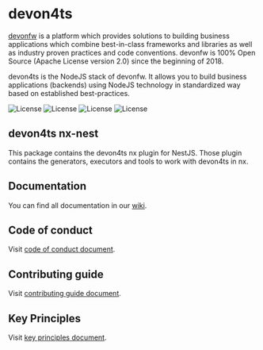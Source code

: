 # devon4ts

[devonfw](https://www.devonfw.com/) is a platform which provides solutions to building business applications which combine best-in-class frameworks and libraries as well as industry proven practices and code conventions. devonfw is 100% Open Source (Apache License version 2.0) since the beginning of 2018.

devon4ts is the NodeJS stack of devonfw. It allows you to build business applications (backends) using NodeJS technology in standardized way based on established best-practices.

![License](https://img.shields.io/npm/l/@devon4ts/nx-nest)
![License](https://img.shields.io/npm/v/@devon4ts/nx-nest)
![License](https://img.shields.io/librariesio/release/npm/@devon4ts/nx-nest)
![License](https://img.shields.io/npm/dt/@devon4ts/nx-nest)

## devon4ts nx-nest

This package contains the devon4ts nx plugin for NestJS. Those plugin contains the generators, executors and tools to work with devon4ts in nx.

## Documentation

You can find all documentation in our [wiki](https://github.com/devonfw/devon4ts/wiki).

## Code of conduct

Visit [code of conduct document](https://github.com/devonfw/.github/blob/master/CODE_OF_CONDUCT.md).

## Contributing guide

Visit [contributing guide document](https://github.com/devonfw/.github/blob/master/CONTRIBUTING.asciidoc).

## Key Principles

Visit [key principles document](https://github.com/devonfw/.github/blob/master/key-principles.asciidoc).
